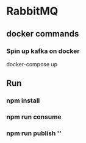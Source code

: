 # RabbitMQ

## docker commands

### Spin up kafka on docker
docker-compose up

## Run
### npm install
### npm run consume
### npm run publish '<Name>'
